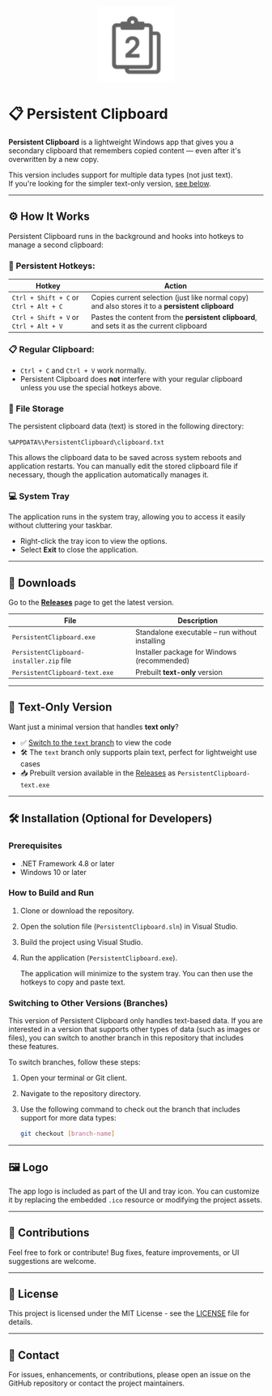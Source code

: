 <p align="center">
  <img src="assets/logo-transparent.png" alt="Persistent Clipboard Logo" width="150"/>
</p>

# 📋 Persistent Clipboard
**Persistent Clipboard** is a lightweight Windows app that gives you a secondary clipboard that remembers copied content — even after it's overwritten by a new copy.

This version includes support for multiple data types (not just text).  
If you're looking for the simpler text-only version, [see below](#text-only-version).

---

## ⚙️ How It Works

Persistent Clipboard runs in the background and hooks into hotkeys to manage a second clipboard:

### 🧠 Persistent Hotkeys:
| Hotkey                  | Action                                                                 |
|-------------------------|------------------------------------------------------------------------|
| `Ctrl + Shift + C` or `Ctrl + Alt + C` | Copies current selection (just like normal copy) and also stores it to a **persistent clipboard** |
| `Ctrl + Shift + V` or `Ctrl + Alt + V` | Pastes the content from the **persistent clipboard**, and sets it as the current clipboard         |

### 📋 Regular Clipboard:
- `Ctrl + C` and `Ctrl + V` work normally.
- Persistent Clipboard does **not** interfere with your regular clipboard unless you use the special hotkeys above.
### 📁 File Storage

The persistent clipboard data (text) is stored in the following directory:

`%APPDATA%\PersistentClipboard\clipboard.txt`

This allows the clipboard data to be saved across system reboots and application restarts. You can manually edit the stored clipboard file if necessary, though the application automatically manages it.

### 💻 System Tray

The application runs in the system tray, allowing you to access it easily without cluttering your taskbar.

- Right-click the tray icon to view the options.
- Select **Exit** to close the application.
---

## 🔽 Downloads

Go to the [**Releases**](https://github.com/dinhitcom/PersistentClipboard/releases) page to get the latest version.

| File                     | Description                                 |
|--------------------------|---------------------------------------------|
| `PersistentClipboard.exe` | Standalone executable – run without installing |
| `PersistentClipboard-installer.zip` file              | Installer package for Windows (recommended) |
| `PersistentClipboard-text.exe` | Prebuilt **text-only** version                          |

---

## 📝 Text-Only Version

Want just a minimal version that handles **text only**?

- ✅ [Switch to the `text` branch](https://github.com/dinhitcom/PersistentClipboard/tree/text) to view the code
- 🛠️ The `text` branch only supports plain text, perfect for lightweight use cases
- 📥 Prebuilt version available in the [Releases](hhttps://github.com/dinhitcom/PersistentClipboard/releases) as `PersistentClipboard-text.exe`

---

## 🛠️ Installation (Optional for Developers)

### Prerequisites

- .NET Framework 4.8 or later
- Windows 10 or later

### How to Build and Run

1. Clone or download the repository.
2. Open the solution file (`PersistentClipboard.sln`) in Visual Studio.
3. Build the project using Visual Studio.
4. Run the application (`PersistentClipboard.exe`).
   
   The application will minimize to the system tray. You can then use the hotkeys to copy and paste text.


### Switching to Other Versions (Branches)

This version of Persistent Clipboard only handles text-based data. If you are interested in a version that supports other types of data (such as images or files), you can switch to another branch in this repository that includes these features.

To switch branches, follow these steps:

1. Open your terminal or Git client.
2. Navigate to the repository directory.
3. Use the following command to check out the branch that includes support for more data types:

   ```bash
   git checkout [branch-name]
---
## 🖼️ Logo

The app logo is included as part of the UI and tray icon. You can customize it by replacing the embedded `.ico` resource or modifying the project assets.

---

## 🤝 Contributions

Feel free to fork or contribute! Bug fixes, feature improvements, or UI suggestions are welcome.

---

## 🧾 License

This project is licensed under the MIT License - see the [LICENSE](LICENSE) file for details.

---

## 💬 Contact
For issues, enhancements, or contributions, please open an issue on the GitHub repository or contact the project maintainers.


